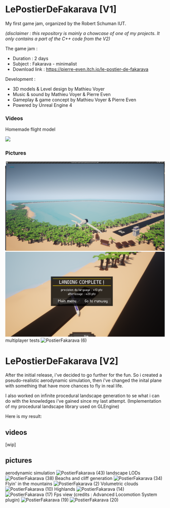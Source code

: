 

# LePostierDeFakarava [V1]

My first game jam, organized by the Robert Schuman IUT.

*(disclaimer : this repository is mainly a chowcase of one of my projects. It only contains a part of the C++ code from the V2)*

The game jam :
 - Duration : 2 days
 - Subject : Fakarava - minimalist
 - Download link : https://pierre-even.itch.io/le-postier-de-fakarava

Development : 
 - 3D models & Level design by Mathieu Voyer
 - Music & sound by Mathieu Voyer & Pierre Even
 - Gameplay & game concept by Mathieu Voyer & Pierre Even
 - Powered by Unreal Engine 4

### Videos

Homemade flight model

[![](https://github.com/PierreEVEN/LePostierDeFakarava/blob/master/Showcase/LePostierDeFakarava.gif?raw=true)](https://youtu.be/27ZOmsAE9dw)

### Pictures
![Map.png](https://github.com/PierreEVEN/LePostierDeFakarava/blob/master/Showcase/Map.png?raw=true)
![End.PNG](https://github.com/PierreEVEN/LePostierDeFakarava/blob/master/Showcase/End.PNG?raw=true)
multiplayer tests
![PostierFakarava (6)](https://user-images.githubusercontent.com/24438631/100242407-08a90980-2f35-11eb-833f-31f9dd87b0b8.png)

# LePostierDeFakarava [V2]

After the initial release, i've decided to go further for the fun.
So i created a pseudo-realistic aerodynamic simulation, then i've changed the inital plane with something that have more chances to fly in real life.

I also worked on infinite procedural landscape generation to se what i can do with the knowledges i've gained since my last attempt. (Implementation of my procedural landscape library used on GLEngine)

Here is my result:

## videos

[wip]

## pictures

aerodynamic simulation
![PostierFakarava (43)](https://user-images.githubusercontent.com/24438631/100241731-4f4a3400-2f34-11eb-86ae-b17349975be2.png)
landscape LODs
![PostierFakarava (38)](https://user-images.githubusercontent.com/24438631/100241756-58d39c00-2f34-11eb-94f9-b029070f3e49.png)
Beachs and cliff generation
![PostierFakarava (34)](https://user-images.githubusercontent.com/24438631/100241773-5e30e680-2f34-11eb-9a6a-87d0c2e003e2.png)
Flyin' in the mountains
![PostierFakarava (2)](https://user-images.githubusercontent.com/24438631/100241859-73a61080-2f34-11eb-930f-f6efcb1686e1.png)
Volumetric clouds
![PostierFakarava (10)](https://user-images.githubusercontent.com/24438631/100241981-933d3900-2f34-11eb-9319-543a5aa0ac52.png)
Highlands
![PostierFakarava (14)](https://user-images.githubusercontent.com/24438631/100242016-9b957400-2f34-11eb-8b08-70fe2457f4cb.png)
![PostierFakarava (17)](https://user-images.githubusercontent.com/24438631/100242034-a0f2be80-2f34-11eb-97ed-c2bc40bafd93.png)
Fps view (credits : Advanced Locomotion System plugin)
![PostierFakarava (19)](https://user-images.githubusercontent.com/24438631/100242042-a51edc00-2f34-11eb-9ff4-55aae4d2506c.png)
![PostierFakarava (20)](https://user-images.githubusercontent.com/24438631/100242044-a5b77280-2f34-11eb-85d6-6590860883c1.png)
